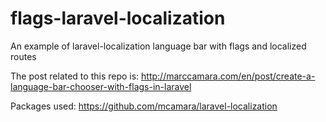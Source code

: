 flags-laravel-localization
==========================

An example of laravel-localization language bar with flags and localized routes

The post related to this repo is: http://marccamara.com/en/post/create-a-language-bar-chooser-with-flags-in-laravel

Packages used: https://github.com/mcamara/laravel-localization

